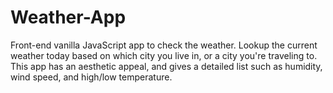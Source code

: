 # Weather-App

Front-end vanilla JavaScript app to check the weather. Lookup the current weather today based on which city you live in, or a city you're traveling to. This app has an aesthetic appeal, and gives a detailed list such as humidity, wind speed, and high/low temperature.
